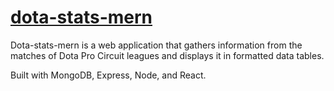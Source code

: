 # [dota-stats-mern](https://www.dpc-stats.onrender.com)
Dota-stats-mern is a web application that gathers information from the matches of Dota Pro Circuit leagues and displays it in formatted data tables.

Built with MongoDB, Express, Node, and React.
